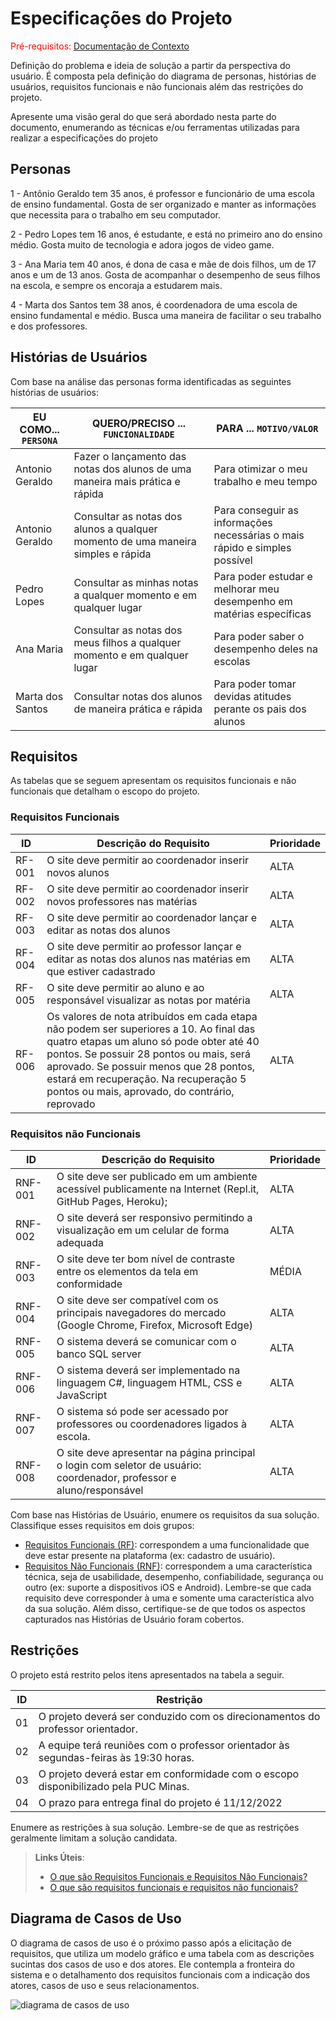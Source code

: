 # Especificações do Projeto

<span style="color:red">Pré-requisitos: <a href="1-Documentação de Contexto.md"> Documentação de Contexto</a></span>

Definição do problema e ideia de solução a partir da perspectiva do usuário. É composta pela definição do  diagrama de personas, histórias de usuários, requisitos funcionais e não funcionais além das restrições do projeto.

Apresente uma visão geral do que será abordado nesta parte do documento, enumerando as técnicas e/ou ferramentas utilizadas para realizar a especificações do projeto

## Personas

1 - Antônio Geraldo tem 35 anos, é professor e funcionário de uma escola de ensino fundamental.  Gosta de ser organizado e manter as informações que necessita para o trabalho em seu computador.  

2 - Pedro Lopes tem 16 anos, é estudante, e está no primeiro ano do ensino médio. Gosta muito de tecnologia e adora jogos de video game.

3 - Ana Maria tem 40 anos, é dona de casa e mãe de dois filhos, um de 17 anos e um de 13 anos. Gosta de acompanhar o desempenho de seus filhos na escola, e sempre os encoraja a estudarem mais.

4 - Marta dos Santos tem 38 anos, é coordenadora de uma escola de ensino fundamental e médio. Busca uma maneira de facilitar o seu trabalho e dos professores.

## Histórias de Usuários

Com base na análise das personas forma identificadas as seguintes histórias de usuários:

|EU COMO... `PERSONA`| QUERO/PRECISO ... `FUNCIONALIDADE` |PARA ... `MOTIVO/VALOR`                 |
|--------------------|------------------------------------|----------------------------------------|
|Antonio Geraldo  | Fazer o lançamento das notas dos alunos de uma maneira mais prática e rápida          | Para otimizar o meu trabalho e meu tempo               |
|Antonio Geraldo      | Consultar as notas dos alunos a qualquer momento de uma maneira simples e rápida                | Para conseguir as informações necessárias o mais rápido e simples possível |
|Pedro Lopes      | Consultar as minhas notas a qualquer momento e em qualquer lugar              | Para poder estudar e melhorar meu desempenho em matérias específicas |
|Ana Maria      | Consultar as notas dos meus filhos a qualquer momento e em qualquer lugar              | Para poder saber o desempenho deles na escolas |
|Marta dos Santos    | Consultar notas dos alunos de maneira prática e rápida             | Para poder tomar devidas atitudes perante os pais dos alunos  |



## Requisitos

As tabelas que se seguem apresentam os requisitos funcionais e não funcionais que detalham o escopo do projeto.

### Requisitos Funcionais

|ID    | Descrição do Requisito  | Prioridade |
|------|-----------------------------------------|----|
|RF-001| O site deve permitir ao coordenador inserir novos alunos | ALTA |
|RF-002| O site deve permitir ao coordenador inserir novos professores nas matérias | ALTA |
|RF-003| O site deve permitir ao coordenador lançar e editar as notas dos alunos | ALTA |
|RF-004| O site deve permitir ao professor lançar e editar as notas dos alunos nas matérias em que estiver cadastrado | ALTA |
|RF-005| O site deve permitir ao aluno e ao responsável visualizar as notas por matéria | ALTA |
|RF-006| Os valores de nota atribuídos em cada etapa não podem ser superiores a 10. Ao final das quatro etapas um aluno só pode obter até 40 pontos. Se possuir 28 pontos ou mais, será aprovado. Se possuir menos que 28 pontos, estará em recuperação. Na recuperação 5 pontos ou mais, aprovado, do contrário, reprovado | ALTA |

### Requisitos não Funcionais

|ID     | Descrição do Requisito  |Prioridade |
|-------|-------------------------|----|
|RNF-001| O site deve ser publicado em um ambiente acessível publicamente na Internet (Repl.it, GitHub Pages, Heroku); | ALTA | 
|RNF-002|O site deverá ser responsivo permitindo a visualização em um celular de forma adequada |  ALTA | 
|RNF-003|O site deve ter bom nível de contraste entre os elementos da tela em conformidade  |  MÉDIA | 
|RNF-004|O site deve ser compatível com os principais navegadores do mercado (Google Chrome, Firefox, Microsoft Edge) |  ALTA | 
|RNF-005|O sistema deverá se comunicar com o banco SQL server |  ALTA | 
|RNF-006|O sistema deverá ser implementado na linguagem C#, linguagem HTML, CSS e JavaScript |  ALTA | 
|RNF-007|O sistema só pode ser acessado por professores ou  coordenadores ligados à escola. |  ALTA | 
|RNF-008|O site deve apresentar na página principal o login com seletor de usuário: coordenador, professor e aluno/responsável |  ALTA | 

Com base nas Histórias de Usuário, enumere os requisitos da sua solução. Classifique esses requisitos em dois grupos:

- [Requisitos Funcionais
 (RF)](https://pt.wikipedia.org/wiki/Requisito_funcional):
 correspondem a uma funcionalidade que deve estar presente na
  plataforma (ex: cadastro de usuário).
- [Requisitos Não Funcionais
  (RNF)](https://pt.wikipedia.org/wiki/Requisito_n%C3%A3o_funcional):
  correspondem a uma característica técnica, seja de usabilidade,
  desempenho, confiabilidade, segurança ou outro (ex: suporte a
  dispositivos iOS e Android).
Lembre-se que cada requisito deve corresponder à uma e somente uma
característica alvo da sua solução. Além disso, certifique-se de que
todos os aspectos capturados nas Histórias de Usuário foram cobertos.

## Restrições

O projeto está restrito pelos itens apresentados na tabela a seguir.

|ID| Restrição                                             |
|--|-------------------------------------------------------|
|01| O projeto deverá ser conduzido com os direcionamentos do professor orientador. |
|02| A equipe terá reuniões com o professor orientador às segundas-feiras às  19:30 horas.      |
|03| O projeto deverá estar em conformidade com o escopo disponibilizado pela PUC Minas. |
|04| O prazo para entrega final do projeto é 11/12/2022        |


Enumere as restrições à sua solução. Lembre-se de que as restrições geralmente limitam a solução candidata.

> **Links Úteis**:
> - [O que são Requisitos Funcionais e Requisitos Não Funcionais?](https://codificar.com.br/requisitos-funcionais-nao-funcionais/)
> - [O que são requisitos funcionais e requisitos não funcionais?](https://analisederequisitos.com.br/requisitos-funcionais-e-requisitos-nao-funcionais-o-que-sao/)

## Diagrama de Casos de Uso

O diagrama de casos de uso é o próximo passo após a elicitação de requisitos, que utiliza um modelo gráfico e uma tabela com as descrições sucintas dos casos de uso e dos atores. Ele contempla a fronteira do sistema e o detalhamento dos requisitos funcionais com a indicação dos atores, casos de uso e seus relacionamentos. 

![diagrama de casos de uso](https://user-images.githubusercontent.com/103431797/193059842-c2e17fc4-5cc0-457d-9b83-ea365ad60ab2.jpeg)

